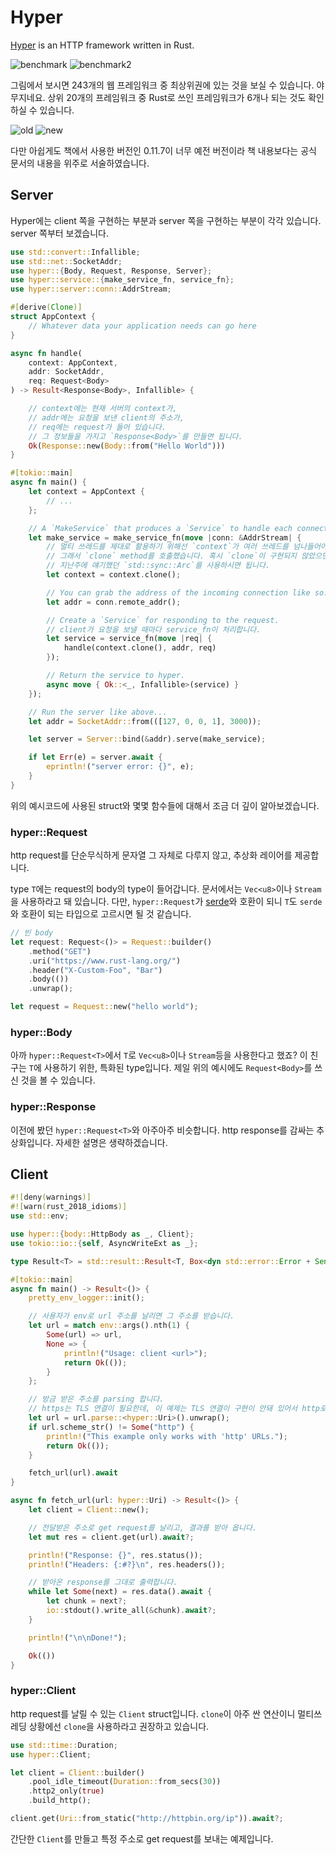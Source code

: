# Hyper

[Hyper](https://github.com/hyperium/hyper) is an HTTP framework written in Rust.

![benchmark](benchmark.jpg)
![benchmark2](benchmark2.jpg)

그림에서 보시면 243개의 웹 프레임워크 중 최상위권에 있는 것을 보실 수 있습니다. 야무지네요. 상위 20개의 프레임워크 중 Rust로 쓰인 프레임워크가 6개나 되는 것도 확인하실 수 있습니다.

![old](책버전.jpg)
![new](curr버전.jpg)

다만 아쉽게도 책에서 사용한 버전인 0.11.7이 너무 예전 버전이라 책 내용보다는 공식 문서의 내용을 위주로 서술하였습니다.

## Server

Hyper에는 client 쪽을 구현하는 부분과 server 쪽을 구현하는 부분이 각각 있습니다. server 쪽부터 보겠습니다.

```rust
use std::convert::Infallible;
use std::net::SocketAddr;
use hyper::{Body, Request, Response, Server};
use hyper::service::{make_service_fn, service_fn};
use hyper::server::conn::AddrStream;

#[derive(Clone)]
struct AppContext {
    // Whatever data your application needs can go here
}

async fn handle(
    context: AppContext,
    addr: SocketAddr,
    req: Request<Body>
) -> Result<Response<Body>, Infallible> {

    // context에는 현재 서버의 context가, 
    // addr에는 요청을 보낸 client의 주소가,
    // req에는 request가 들어 있습니다.
    // 그 정보들을 가지고 `Response<Body>`를 만들면 됩니다.
    Ok(Response::new(Body::from("Hello World")))
}

#[tokio::main]
async fn main() {
    let context = AppContext {
        // ...
    };

    // A `MakeService` that produces a `Service` to handle each connection.
    let make_service = make_service_fn(move |conn: &AddrStream| {
        // 멀티 쓰레드를 제대로 활용하기 위해선 `context`가 여러 쓰레드를 넘나들어야합니다.
        // 그래서 `clone` method를 호출했습니다. 혹시 `clone`이 구현되지 않았으면,
        // 지난주에 얘기했던 `std::sync::Arc`를 사용하시면 됩니다.
        let context = context.clone();

        // You can grab the address of the incoming connection like so.
        let addr = conn.remote_addr();

        // Create a `Service` for responding to the request.
        // client가 요청을 보낼 때마다 service_fn이 처리합니다.
        let service = service_fn(move |req| {
            handle(context.clone(), addr, req)
        });

        // Return the service to hyper.
        async move { Ok::<_, Infallible>(service) }
    });

    // Run the server like above...
    let addr = SocketAddr::from(([127, 0, 0, 1], 3000));

    let server = Server::bind(&addr).serve(make_service);

    if let Err(e) = server.await {
        eprintln!("server error: {}", e);
    }
}
```

위의 예시코드에 사용된 struct와 몇몇 함수들에 대해서 조금 더 깊이 알아보겠습니다.

### hyper::Request<T>

http request를 단순무식하게 문자열 그 자체로 다루지 않고, 추상화 레이어를 제공합니다.

type `T`에는 request의 body의 type이 들어갑니다. 문서에서는 `Vec<u8>`이나 `Stream`을 사용하라고 돼 있습니다. 다만, `hyper::Request`가 [serde](https://serde.rs/)와 호환이 되니 `T`도 `serde`와 호환이 되는 타입으로 고르시면 될 것 같습니다.

```rust
// 빈 body
let request: Request<()> = Request::builder()
    .method("GET")
    .uri("https://www.rust-lang.org/")
    .header("X-Custom-Foo", "Bar")
    .body(())
    .unwrap();

let request = Request::new("hello world");
```

### hyper::Body

아까 `hyper::Request<T>`에서 `T`로 `Vec<u8>`이나 `Stream`등을 사용한다고 했죠? 이 친구는 `T`에 사용하기 위한, 특화된 type입니다. 제일 위의 예시에도 `Request<Body>`를 쓰신 것을 볼 수 있습니다.

### hyper::Response<T>

이전에 봤던 `hyper::Request<T>`와 아주아주 비슷합니다. http response를 감싸는 추상화입니다. 자세한 설명은 생략하겠습니다.

## Client

```rust
#![deny(warnings)]
#![warn(rust_2018_idioms)]
use std::env;

use hyper::{body::HttpBody as _, Client};
use tokio::io::{self, AsyncWriteExt as _};

type Result<T> = std::result::Result<T, Box<dyn std::error::Error + Send + Sync>>;

#[tokio::main]
async fn main() -> Result<()> {
    pretty_env_logger::init();

    // 사용자가 env로 url 주소를 날리면 그 주소를 받습니다.
    let url = match env::args().nth(1) {
        Some(url) => url,
        None => {
            println!("Usage: client <url>");
            return Ok(());
        }
    };

    // 방금 받은 주소를 parsing 합니다.
    // https는 TLS 연결이 필요한데, 이 예제는 TLS 연결이 구현이 안돼 있어서 http로만 통신이 가능하다네요.
    let url = url.parse::<hyper::Uri>().unwrap();
    if url.scheme_str() != Some("http") {
        println!("This example only works with 'http' URLs.");
        return Ok(());
    }

    fetch_url(url).await
}

async fn fetch_url(url: hyper::Uri) -> Result<()> {
    let client = Client::new();

    // 전달받은 주소로 get request를 날리고, 결과를 받아 옵니다.
    let mut res = client.get(url).await?;

    println!("Response: {}", res.status());
    println!("Headers: {:#?}\n", res.headers());

    // 받아온 response를 그대로 출력합니다.
    while let Some(next) = res.data().await {
        let chunk = next?;
        io::stdout().write_all(&chunk).await?;
    }

    println!("\n\nDone!");

    Ok(())
}

```

### hyper::Client

http request를 날릴 수 있는 `Client` struct입니다. `clone`이 아주 싼 연산이니 멀티쓰레딩 상황에선 `clone`을 사용하라고 권장하고 있습니다.

```rust
use std::time::Duration;
use hyper::Client;

let client = Client::builder()
    .pool_idle_timeout(Duration::from_secs(30))
    .http2_only(true)
    .build_http();

client.get(Uri::from_static("http://httpbin.org/ip")).await?;
```

간단한 `Client`를 만들고 특정 주소로 get request를 보내는 예제입니다.
